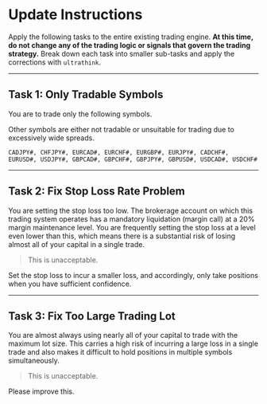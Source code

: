 # Update Instructions

Apply the following tasks to the entire existing trading engine.
**At this time, do not change any of the trading logic or signals that govern the trading strategy.**
Break down each task into smaller sub-tasks and apply the corrections with `ultrathink`.

---

## Task 1: Only Tradable Symbols

You are to trade only the following symbols.

Other symbols are either not tradable or unsuitable for trading due to excessively wide spreads.

```
CADJPY#, CHFJPY#, EURCAD#, EURCHF#, EURGBP#, EURJPY#, CADCHF#, EURUSD#, USDJPY#, GBPCAD#, GBPCHF#, GBPJPY#, GBPUSD#, USDCAD#, USDCHF#
```

---

## Task 2: Fix Stop Loss Rate Problem

You are setting the stop loss too low.
The brokerage account on which this trading system operates has a mandatory liquidation (margin call) at a 20% margin maintenance level.
You are frequently setting the stop loss at a level even lower than this, which means there is a substantial risk of losing almost all of your capital in a single trade.

> This is unacceptable.

Set the stop loss to incur a smaller loss, and accordingly, only take positions when you have sufficient confidence.

---

## Task 3: Fix Too Large Trading Lot

You are almost always using nearly all of your capital to trade with the maximum lot size.
This carries a high risk of incurring a large loss in a single trade and also makes it difficult to hold positions in multiple symbols simultaneously.

> This is unacceptable.

Please improve this.
